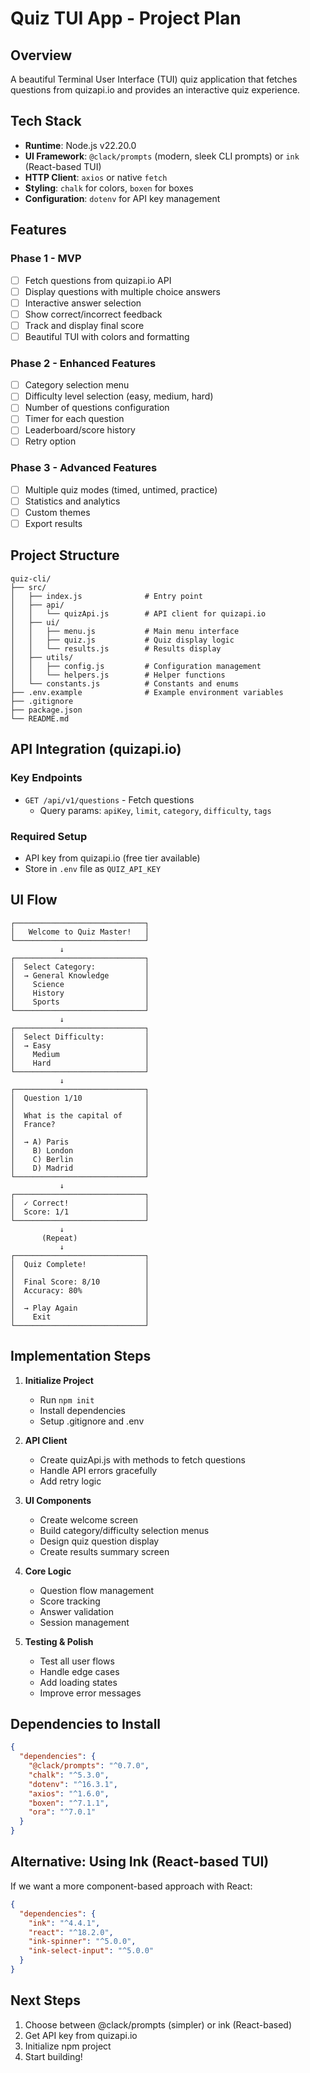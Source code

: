 # Quiz TUI App - Project Plan

## Overview
A beautiful Terminal User Interface (TUI) quiz application that fetches questions from quizapi.io and provides an interactive quiz experience.

## Tech Stack
- **Runtime**: Node.js v22.20.0
- **UI Framework**: `@clack/prompts` (modern, sleek CLI prompts) or `ink` (React-based TUI)
- **HTTP Client**: `axios` or native `fetch`
- **Styling**: `chalk` for colors, `boxen` for boxes
- **Configuration**: `dotenv` for API key management

## Features

### Phase 1 - MVP
- [ ] Fetch questions from quizapi.io API
- [ ] Display questions with multiple choice answers
- [ ] Interactive answer selection
- [ ] Show correct/incorrect feedback
- [ ] Track and display final score
- [ ] Beautiful TUI with colors and formatting

### Phase 2 - Enhanced Features
- [ ] Category selection menu
- [ ] Difficulty level selection (easy, medium, hard)
- [ ] Number of questions configuration
- [ ] Timer for each question
- [ ] Leaderboard/score history
- [ ] Retry option

### Phase 3 - Advanced Features
- [ ] Multiple quiz modes (timed, untimed, practice)
- [ ] Statistics and analytics
- [ ] Custom themes
- [ ] Export results

## Project Structure
```
quiz-cli/
├── src/
│   ├── index.js              # Entry point
│   ├── api/
│   │   └── quizApi.js        # API client for quizapi.io
│   ├── ui/
│   │   ├── menu.js           # Main menu interface
│   │   ├── quiz.js           # Quiz display logic
│   │   └── results.js        # Results display
│   ├── utils/
│   │   ├── config.js         # Configuration management
│   │   └── helpers.js        # Helper functions
│   └── constants.js          # Constants and enums
├── .env.example              # Example environment variables
├── .gitignore
├── package.json
└── README.md
```

## API Integration (quizapi.io)

### Key Endpoints
- `GET /api/v1/questions` - Fetch questions
  - Query params: `apiKey`, `limit`, `category`, `difficulty`, `tags`

### Required Setup
- API key from quizapi.io (free tier available)
- Store in `.env` file as `QUIZ_API_KEY`

## UI Flow

```
┌─────────────────────────────┐
│   Welcome to Quiz Master!   │
└─────────────────────────────┘
           ↓
┌─────────────────────────────┐
│  Select Category:           │
│  → General Knowledge        │
│    Science                  │
│    History                  │
│    Sports                   │
└─────────────────────────────┘
           ↓
┌─────────────────────────────┐
│  Select Difficulty:         │
│  → Easy                     │
│    Medium                   │
│    Hard                     │
└─────────────────────────────┘
           ↓
┌─────────────────────────────┐
│  Question 1/10              │
│                             │
│  What is the capital of     │
│  France?                    │
│                             │
│  → A) Paris                 │
│    B) London                │
│    C) Berlin                │
│    D) Madrid                │
└─────────────────────────────┘
           ↓
┌─────────────────────────────┐
│  ✓ Correct!                 │
│  Score: 1/1                 │
└─────────────────────────────┘
           ↓
       (Repeat)
           ↓
┌─────────────────────────────┐
│  Quiz Complete!             │
│                             │
│  Final Score: 8/10          │
│  Accuracy: 80%              │
│                             │
│  → Play Again               │
│    Exit                     │
└─────────────────────────────┘
```

## Implementation Steps

1. **Initialize Project**
   - Run `npm init`
   - Install dependencies
   - Setup .gitignore and .env

2. **API Client**
   - Create quizApi.js with methods to fetch questions
   - Handle API errors gracefully
   - Add retry logic

3. **UI Components**
   - Create welcome screen
   - Build category/difficulty selection menus
   - Design quiz question display
   - Create results summary screen

4. **Core Logic**
   - Question flow management
   - Score tracking
   - Answer validation
   - Session management

5. **Testing & Polish**
   - Test all user flows
   - Handle edge cases
   - Add loading states
   - Improve error messages

## Dependencies to Install

```json
{
  "dependencies": {
    "@clack/prompts": "^0.7.0",
    "chalk": "^5.3.0",
    "dotenv": "^16.3.1",
    "axios": "^1.6.0",
    "boxen": "^7.1.1",
    "ora": "^7.0.1"
  }
}
```

## Alternative: Using Ink (React-based TUI)
If we want a more component-based approach with React:
```json
{
  "dependencies": {
    "ink": "^4.4.1",
    "react": "^18.2.0",
    "ink-spinner": "^5.0.0",
    "ink-select-input": "^5.0.0"
  }
}
```

## Next Steps
1. Choose between @clack/prompts (simpler) or ink (React-based)
2. Get API key from quizapi.io
3. Initialize npm project
4. Start building!

